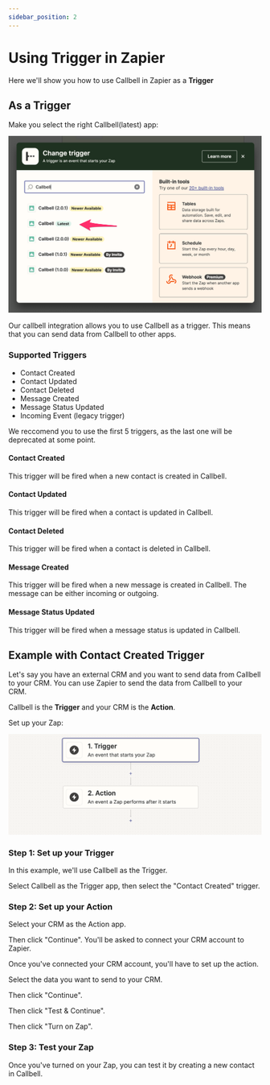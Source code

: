 ```yaml
---
sidebar_position: 2
---
```


# Using Trigger in Zapier

Here we'll show you how to use Callbell in Zapier as a **Trigger**

## As a Trigger

Make you select the right Callbell(latest) app:

![Callbell integration](../assets/select-trigger.png)

Our callbell integration allows you to use Callbell as a trigger. This means that you can send data from Callbell to other apps.

### Supported Triggers

- Contact Created
- Contact Updated
- Contact Deleted
- Message Created
- Message Status Updated
- Incoming Event (legacy trigger)

We reccomend you to use the first 5 triggers, as the last one will be deprecated at some point.

#### Contact Created

This trigger will be fired when a new contact is created in Callbell.

#### Contact Updated

This trigger will be fired when a contact is updated in Callbell.

#### Contact Deleted

This trigger will be fired when a contact is deleted in Callbell.

#### Message Created

This trigger will be fired when a new message is created in Callbell. The message can be either incoming or outgoing.

#### Message Status Updated

This trigger will be fired when a message status is updated in Callbell.

## Example with Contact Created Trigger

Let's say you have an external CRM and you want to send data from Callbell to your CRM. You can use Zapier to send the data from Callbell to your CRM.

Callbell is the **Trigger** and your CRM is the **Action**.

Set up your Zap:

![Zapier Trigger and Action](../assets/trigger+action.png)

### Step 1: Set up your Trigger

In this example, we'll use Callbell as the Trigger.

Select Callbell as the Trigger app, then select the "Contact Created" trigger.

### Step 2: Set up your Action

Select your CRM as the Action app.

Then click "Continue". You'll be asked to connect your CRM account to Zapier.

Once you've connected your CRM account, you'll have to set up the action.

Select the data you want to send to your CRM.

Then click "Continue".

Then click "Test & Continue".

Then click "Turn on Zap".

### Step 3: Test your Zap

Once you've turned on your Zap, you can test it by creating a new contact in Callbell.
